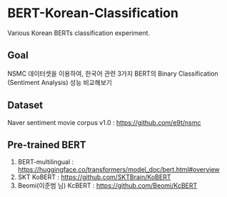 # BERT-Korean-Classification
Various Korean BERTs classification experiment.

## Goal
NSMC 데이터셋을 이용하여, 한국어 관련 3가지 BERT의 Binary Classification (Sentiment Analysis) 성능 비교해보기

## Dataset
Naver sentiment movie corpus v1.0 : https://github.com/e9t/nsmc

## Pre-trained BERT
1. BERT-multilingual : https://huggingface.co/transformers/model_doc/bert.html#overview
2. SKT KoBERT : https://github.com/SKTBrain/KoBERT
3. Beomi(이준범 님) KcBERT : https://github.com/Beomi/KcBERT 